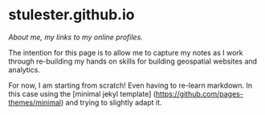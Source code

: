 # stulester.github.io

_About me, my links to my online profiles._

The intention for this page is to allow me to capture my notes as I work through re-building my hands on skills for building geospatial websites and analytics.

For now, I am starting from scratch! Even having to re-learn markdown. In this case using the [minimal jekyl template] (https://github.com/pages-themes/minimal) and trying to slightly adapt it.
